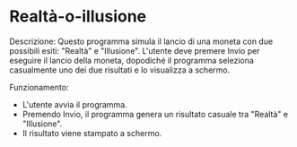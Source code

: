 # Realtà-o-illusione

Descrizione:
Questo programma simula il lancio di una moneta con due possibili esiti: "Realtà" e "Illusione".
L'utente deve premere Invio per eseguire il lancio della moneta, dopodiché il programma
seleziona casualmente uno dei due risultati e lo visualizza a schermo.

Funzionamento:
- L'utente avvia il programma.
- Premendo Invio, il programma genera un risultato casuale tra "Realtà" e "Illusione".
- Il risultato viene stampato a schermo.
